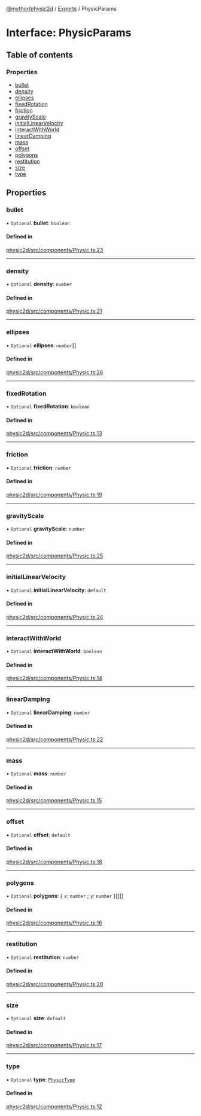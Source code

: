 [@mythor/physic2d](../README.md) / [Exports](../modules.md) / PhysicParams

# Interface: PhysicParams

## Table of contents

### Properties

- [bullet](PhysicParams.md#bullet)
- [density](PhysicParams.md#density)
- [ellipses](PhysicParams.md#ellipses)
- [fixedRotation](PhysicParams.md#fixedrotation)
- [friction](PhysicParams.md#friction)
- [gravityScale](PhysicParams.md#gravityscale)
- [initialLinearVelocity](PhysicParams.md#initiallinearvelocity)
- [interactWithWorld](PhysicParams.md#interactwithworld)
- [linearDamping](PhysicParams.md#lineardamping)
- [mass](PhysicParams.md#mass)
- [offset](PhysicParams.md#offset)
- [polygons](PhysicParams.md#polygons)
- [restitution](PhysicParams.md#restitution)
- [size](PhysicParams.md#size)
- [type](PhysicParams.md#type)

## Properties

### bullet

• `Optional` **bullet**: `boolean`

#### Defined in

[physic2d/src/components/Physic.ts:23](https://github.com/desaintvincent/mythor/blob/5512a1d/packages/physic2d/src/components/Physic.ts#L23)

___

### density

• `Optional` **density**: `number`

#### Defined in

[physic2d/src/components/Physic.ts:21](https://github.com/desaintvincent/mythor/blob/5512a1d/packages/physic2d/src/components/Physic.ts#L21)

___

### ellipses

• `Optional` **ellipses**: `number`[]

#### Defined in

[physic2d/src/components/Physic.ts:26](https://github.com/desaintvincent/mythor/blob/5512a1d/packages/physic2d/src/components/Physic.ts#L26)

___

### fixedRotation

• `Optional` **fixedRotation**: `boolean`

#### Defined in

[physic2d/src/components/Physic.ts:13](https://github.com/desaintvincent/mythor/blob/5512a1d/packages/physic2d/src/components/Physic.ts#L13)

___

### friction

• `Optional` **friction**: `number`

#### Defined in

[physic2d/src/components/Physic.ts:19](https://github.com/desaintvincent/mythor/blob/5512a1d/packages/physic2d/src/components/Physic.ts#L19)

___

### gravityScale

• `Optional` **gravityScale**: `number`

#### Defined in

[physic2d/src/components/Physic.ts:25](https://github.com/desaintvincent/mythor/blob/5512a1d/packages/physic2d/src/components/Physic.ts#L25)

___

### initialLinearVelocity

• `Optional` **initialLinearVelocity**: `default`

#### Defined in

[physic2d/src/components/Physic.ts:24](https://github.com/desaintvincent/mythor/blob/5512a1d/packages/physic2d/src/components/Physic.ts#L24)

___

### interactWithWorld

• `Optional` **interactWithWorld**: `boolean`

#### Defined in

[physic2d/src/components/Physic.ts:14](https://github.com/desaintvincent/mythor/blob/5512a1d/packages/physic2d/src/components/Physic.ts#L14)

___

### linearDamping

• `Optional` **linearDamping**: `number`

#### Defined in

[physic2d/src/components/Physic.ts:22](https://github.com/desaintvincent/mythor/blob/5512a1d/packages/physic2d/src/components/Physic.ts#L22)

___

### mass

• `Optional` **mass**: `number`

#### Defined in

[physic2d/src/components/Physic.ts:15](https://github.com/desaintvincent/mythor/blob/5512a1d/packages/physic2d/src/components/Physic.ts#L15)

___

### offset

• `Optional` **offset**: `default`

#### Defined in

[physic2d/src/components/Physic.ts:18](https://github.com/desaintvincent/mythor/blob/5512a1d/packages/physic2d/src/components/Physic.ts#L18)

___

### polygons

• `Optional` **polygons**: { `x`: `number` ; `y`: `number`  }[][]

#### Defined in

[physic2d/src/components/Physic.ts:16](https://github.com/desaintvincent/mythor/blob/5512a1d/packages/physic2d/src/components/Physic.ts#L16)

___

### restitution

• `Optional` **restitution**: `number`

#### Defined in

[physic2d/src/components/Physic.ts:20](https://github.com/desaintvincent/mythor/blob/5512a1d/packages/physic2d/src/components/Physic.ts#L20)

___

### size

• `Optional` **size**: `default`

#### Defined in

[physic2d/src/components/Physic.ts:17](https://github.com/desaintvincent/mythor/blob/5512a1d/packages/physic2d/src/components/Physic.ts#L17)

___

### type

• `Optional` **type**: [`PhysicType`](../enums/PhysicType.md)

#### Defined in

[physic2d/src/components/Physic.ts:12](https://github.com/desaintvincent/mythor/blob/5512a1d/packages/physic2d/src/components/Physic.ts#L12)
